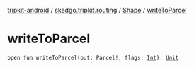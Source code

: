 [tripkit-android](../../index.md) / [skedgo.tripkit.routing](../index.md) / [Shape](index.md) / [writeToParcel](./write-to-parcel.md)

# writeToParcel

`open fun writeToParcel(out: Parcel!, flags: `[`Int`](https://kotlinlang.org/api/latest/jvm/stdlib/kotlin/-int/index.html)`): `[`Unit`](https://kotlinlang.org/api/latest/jvm/stdlib/kotlin/-unit/index.html)